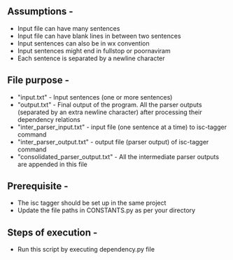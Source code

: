 ## Assumptions -
- Input file can have many sentences
- Input file can have blank lines in between two sentences
- Input sentences can also be in wx convention
- Input sentences might end in fullstop or poornaviram
- Each sentence is separated by a newline character

## File purpose - 
- "input.txt" - Input sentences (one or more sentences)
- "output.txt" - Final output of the program. All the parser outputs (separated by an extra newline character) after processing their dependency relations
- "inter_parser_input.txt" - input file (one sentence at a time) to isc-tagger command
- "inter_parser_output.txt" - output file (parser output) of isc-tagger command
- "consolidated_parser_output.txt" - All the intermediate parser outputs are appended in this file

## Prerequisite - 
- The isc tagger should be set up in the same project
- Update the file paths in CONSTANTS.py as per your directory

## Steps of execution -
- Run this script by executing dependency.py file
